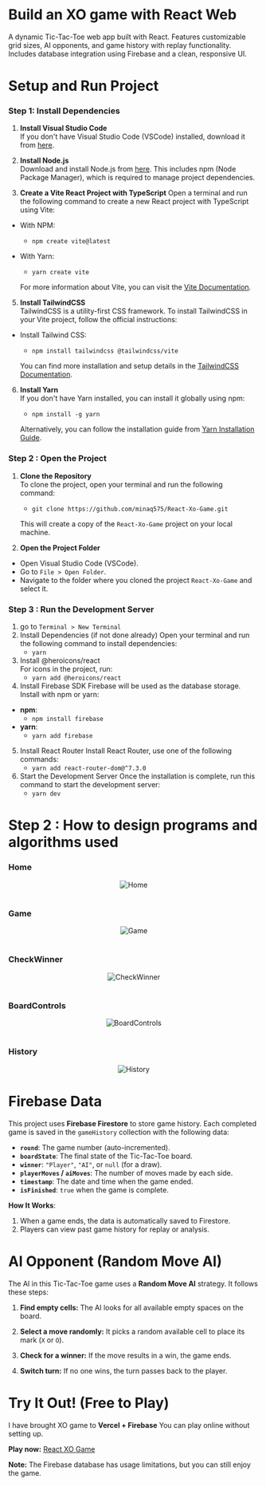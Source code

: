 # Build an XO game with React Web
A dynamic Tic-Tac-Toe web app built with React. Features customizable grid sizes, AI opponents, and game history with replay functionality. Includes database integration using Firebase and a clean, responsive UI.
# Setup and Run Project
### Step 1: Install Dependencies

1.  **Install Visual Studio Code**  
    If you don't have Visual Studio Code (VSCode) installed, download it from [here](https://code.visualstudio.com/).
    
2.  **Install Node.js**  
    Download and install Node.js from [here](https://nodejs.org/). This includes npm (Node Package Manager), which is required to manage project dependencies.
    
3.  **Create a Vite React Project with TypeScript**
Open a terminal and run the following command to create a new React project with TypeScript using Vite:
 -	With NPM:
	   -	`npm create vite@latest`
-	With Yarn:
	   -	`yarn create vite`

	For more information about Vite, you can visit the [Vite Documentation](https://vite.dev/guide/).
    
5.  **Install TailwindCSS**  
    TailwindCSS is a utility-first CSS framework. To install TailwindCSS in your Vite project, follow the official instructions:
    
  - Install Tailwind CSS: 
	  -  `npm install tailwindcss @tailwindcss/vite`
     
     You can find more installation and setup details in the [TailwindCSS Documentation](https://tailwindcss.com/docs/installation/using-vite).
        
6.  **Install Yarn**  
    If you don't have Yarn installed, you can install it globally using npm:
	- `npm install -g yarn` 
   
	Alternatively, you can follow the installation guide from [Yarn Installation Guide](https://classic.yarnpkg.com/lang/en/docs/install/#windows-stable).
   ### Step 2 : Open the Project
   1.  **Clone the Repository**  
To clone the project, open your terminal and run the following command:
		-	`git clone https://github.com/minaq575/React-Xo-Game.git`

		This will create a copy of the `React-Xo-Game` project on your local machine.
   2. **Open the Project Folder**
-   Open Visual Studio Code (VSCode).
-   Go to `File > Open Folder`.
-   Navigate to the folder where you cloned the project `React-Xo-Game` and select it.
### Step 3 : Run the Development Server
1.  go to  `Terminal > New Terminal`
2. Install Dependencies (if not done already)
Open your terminal and run the following command to install dependencies:
	-	`yarn`
3. Install @heroicons/react  
For icons in the project, run:
	-	`yarn add @heroicons/react`
4. Install Firebase SDK
Firebase will be used as the database storage. Install with npm or yarn:
- **npm**:
	-	`npm install firebase`
- **yarn**:
	-	`yarn add firebase`
5. Install React Router
Install React Router, use one of the following commands:
	-	`yarn add react-router-dom@^7.3.0`
6.  Start the Development Server
Once the installation is complete, run this command to start the development server:
	-	`yarn dev`

# Step 2 : How to design programs and algorithms used

### Home
<div align="center">
  <img src="https://github.com/user-attachments/assets/29cd2029-f53c-4944-a621-e3554958fa52" alt="Home">
</div>

#

### Game
<div align="center">
  <img src="https://github.com/user-attachments/assets/41e6e498-00a6-4786-881d-05f1b143181d" alt="Game">
</div>

#

### CheckWinner
<div align="center">
  <img src="https://github.com/user-attachments/assets/4a50a662-8727-49b3-ae98-9684918c36f6" alt="CheckWinner">
</div>

#

### BoardControls
<div align="center">
  <img src="https://github.com/user-attachments/assets/a7706476-7d0a-4794-b3e9-5a54355394fd" alt="BoardControls">
</div>

#
  
### History
<div align="center">
  <img src="https://github.com/user-attachments/assets/dd0a0ec5-5f74-428a-b976-08a670492ef3" alt="History" >
</div>

# Firebase Data
This project uses **Firebase Firestore** to store game history. Each completed game is saved in the `gameHistory` collection with the following data:
-   **`round`**: The game number (auto-incremented).
-   **`boardState`**: The final state of the Tic-Tac-Toe board.
-   **`winner`**: `"Player"`, `"AI"`, or `null` (for a draw).
-   **`playerMoves` / `aiMoves`**: The number of moves made by each side.
-   **`timestamp`**: The date and time when the game ended.
-   **`isFinished`**: `true` when the game is complete.

 **How It Works**:

1.  When a game ends, the data is automatically saved to Firestore.
2.  Players can view past game history for replay or analysis.
# AI Opponent (Random Move AI)
The AI in this Tic-Tac-Toe game uses a **Random Move AI** strategy. It follows these steps:

1.  **Find empty cells:** The AI looks for all available empty spaces on the board.
    
2.  **Select a move randomly:** It picks a random available cell to place its mark (`X` or `O`).
    
3.  **Check for a winner:** If the move results in a win, the game ends.
    
4.  **Switch turn:** If no one wins, the turn passes back to the player.


#  Try It Out! (Free to Play)
I have brought XO game to **Vercel + Firebase**  You can play online without setting up.

**Play now:** [React XO Game](https://react-xo-game-orcin.vercel.app/)

 **Note:** The Firebase database has usage limitations, but you can still enjoy the game.

